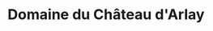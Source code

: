 ---
title: "Domaine du Château d'Arlay"
url: /arlay/domaine-du-chateau-darlay/
shop: Spirituosen
---